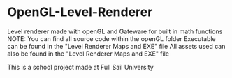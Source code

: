 # OpenGL-Level-Renderer
Level renderer made with openGL and Gateware for built in math functions
NOTE:
You can find all source code within the openGL folder
Executable can be found in the "Level Renderer Maps and EXE" file
All assets used can also be found in the "Level Renderer Maps and EXE" file

This is a school project made at Full Sail University
